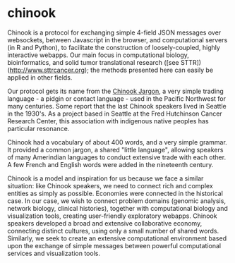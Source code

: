 # chinook

Chinook is a  protocol for exchanging simple 4-field JSON messages over websockets,
between Javascript in the browser, and computational servers (in R and Python), 
to facilitate the construction of loosely-coupled, highly interactive webapps.
Our main focus in computational biology, bioinformatics, and solid tumor translational
research ([see STTR])(http://www.sttrcancer.org); the methods presented here
can easily be applied in other fields.

Our protocol gets its name from the [Chinook
Jargon](http://en.wikipedia.org/wiki/Chinook_Jargon), a very simple
trading language - a pidgin or contact language - used in the Pacific
Northwest for many centuries.  Some report that the last Chinook speakers lived in
Seattle in the 1930's.  As a project based in Seattle at the Fred Hutchinson
Cancer Research Center, this association with indigenous native peoples
has particular resonance. 

Chinook had a vocabulary of about 400 words, and a very simple grammar.
It provided a common jargon, a shared "little language", allowing speakers 
of many Amerindian languages to conduct extensive trade with each other.
A few French and English words were added in the nineteenth century.

Chinook is a model and inspiration for us because we face a similar
situation: like Chinook speakers, we need to connect rich and complex
entities as simply as possible.  Economies were connected in the
historical case.  In our case, we wish to connect problem domains
(genomic analysis, network biology, clinical histories), together with
computational biology and visualization tools, creating user-friendly
exploratory webapps.  Chinook speakers developed a broad and extensive
collaborative economy, connecting distinct cultures, using only a
small number of shared words. Similarly, we seek to create an
extensive computational environment based upon the exchange of simple
messages between powerful computational services and visualization
tools.
